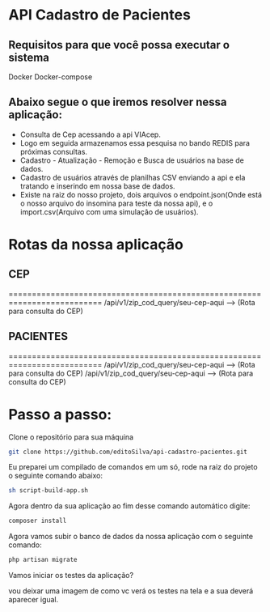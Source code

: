 
# API Cadastro de Pacientes


## Requisitos para que você possa executar o sistema

Docker
Docker-compose

## Abaixo segue o que iremos resolver nessa aplicação:

- Consulta de Cep acessando a api VIAcep.
- Logo em seguida armazenamos essa pesquisa no bando REDIS para próximas consultas.
- Cadastro - Atualização - Remoção e Busca de usuários na base de dados.
- Cadastro de usuários através de planilhas CSV enviando a api e ela tratando e inserindo em nossa base de dados.
- Existe na raiz do nosso projeto, dois arquivos o endpoint.json(Onde está o 
nosso arquivo do insomina para teste da nossa api), e o 
import.csv(Arquivo com uma simulação de usuários).


# Rotas da nossa aplicação


## CEP
==========================================================================
/api/v1/zip_cod_query/seu-cep-aqui  --> (Rota para consulta do CEP)

## PACIENTES
==========================================================================
/api/v1/zip_cod_query/seu-cep-aqui  --> (Rota para consulta do CEP)
/api/v1/zip_cod_query/seu-cep-aqui  --> (Rota para consulta do CEP)

# Passo a passo:

Clone o repositório para sua máquina 

```sh
git clone https://github.com/editoSilva/api-cadastro-pacientes.git

```

Eu preparei um compilado de comandos em um só, rode na raiz do projeto o seguinte comando abaixo:


```sh
sh script-build-app.sh 
```

Agora dentro da sua aplicação ao fim desse comando automático digite:

```sh
composer install
```

Agora vamos subir o banco de dados da nossa aplicação com o seguinte comando:

```sh
php artisan migrate
```

Vamos iniciar os testes da aplicação?

vou deixar uma imagem de como vc verá os testes na tela e a sua deverá aparecer igual.

